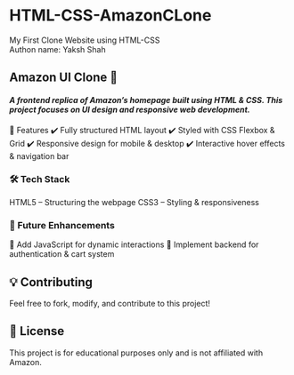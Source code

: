 # HTML-CSS-AmazonCLone
My First Clone Website using HTML-CSS
<br>
Authon name: Yaksh Shah

<h2><b>Amazon UI Clone 🛒</b></h2>
<h4><i>A frontend replica of Amazon’s homepage built using HTML & CSS. This project focuses on UI design and responsive web development.</i></h4>

<h>📌 Features</h3>
✔️ Fully structured HTML layout
✔️ Styled with CSS Flexbox & Grid
✔️ Responsive design for mobile & desktop
✔️ Interactive hover effects & navigation bar

<h3>🛠 Tech Stack</h3>
HTML5 – Structuring the webpage
CSS3 – Styling & responsiveness

<h3>🚀 Future Enhancements</h3>
🔹 Add JavaScript for dynamic interactions
🔹 Implement backend for authentication & cart system


<h2>💡 Contributing</h2>
Feel free to fork, modify, and contribute to this project!

<h2>📜 License</h2>
This project is for educational purposes only and is not affiliated with Amazon.
